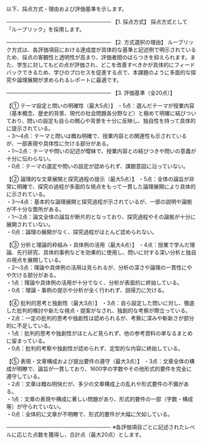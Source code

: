 以下、採点方式・理由および評価基準を示します。

────────────────────────────
【1. 採点方式】
採点方式として「ルーブリック」を採用します。

────────────────────────────
【2. 方式選択の理由】
ルーブリック方式は、各評価項目における達成度が具体的な基準と記述例で明示されているため、採点の客観性と透明性が高まり、評価者間のばらつきを抑えられます。また、学生に対してもどの点が評価され、どこを改善すべきかが具体的にフィードバックできるため、学びのプロセスを促進する点で、本課題のように多面的な探究や論理展開が求められるレポートに最適です。

────────────────────────────
【3. 評価基準（全20点）】

【① テーマ設定と問いの明確性（最大5点）】
・5点：選んだテーマが授業内容（基本概念、歴史的背景、現代の社会問題各分野など）と極めて明確に結びついており、問いの設定も自らの関心や背景を十分に反映し、独自性を持って具体的に提示されている。  
・3～4点：テーマと問いは概ね明確で、授業内容との関連性も示されているが、一部表現や具体性に欠ける部分がある。  
・1～2点：テーマや問いの記述が曖昧で、授業内容との結びつきや問いの意義が十分に伝わらない。  
・0点：テーマの選定や問いの設定が認められず、課題意図に沿っていない。

【② 論理的な文章展開と探究過程の提示（最大5点）】
・5点：全体の論旨が非常に明確で、探究の過程が多面的な視点をもって一貫した論理展開により具体的に示されている。  
・3～4点：基本的な論理展開と探究過程が示されているが、一部の説明や論拠が不十分な箇所がある。  
・1～2点：論文全体の論旨が断片的となっており、探究過程やその論拠が十分に展開されていない。  
・0点：論理の展開がなく、探究過程がほとんど認められない。

【③ 分析と理論的枠組み・具体例の活用（最大4点）】
・4点：授業で学んだ理論、先行研究、具体的事例などを効果的に使用し、問いに対する深い分析と独自の視点を展開している。  
・2～3点：理論や具体例の活用は見られるが、分析の深さや論理の一貫性にやや欠ける部分がある。  
・1点：理論や具体例の活用が十分でなく、分析が表面的に終始している。  
・0点：理論・事例の提示や分析が全く行われず、説得力に欠ける。

【④ 批判的思考と独創性（最大3点）】
・3点：自ら設定した問いに対し、徹底した批判的検討や新たな視点・提案がなされ、独創的な考察が際立っている。  
・2点：一定の批判的思考や独創性は認められるが、考察に深みや斬新さが部分的に不足している。  
・1点：批判的思考や独創性がほとんど見られず、他の参考資料の単なるまとめに留まっている。  
・0点：批判的考察や独創性が認められず、定型的な内容に終始している。

【⑤ 表現・文章構成および提出要件の遵守（最大3点）】
・3点：文章全体の構成が明瞭で、論旨が一貫しており、1600字の字数やその他形式的要件を完全に遵守している。  
・2点：文章は概ね明快だが、多少の文章構成上の乱れや形式要件の不備がある。  
・1点：文章の表現や構成に著しい問題があり、形式的要件の一部（字数・構成等）が守られていない。  
・0点：全体的に文章が不明瞭で、形式的要件が大幅に欠如している。

────────────────────────────
※各評価項目ごとに記述されたレベルに応じた点数を獲得し、合計点（最大20点）とします。